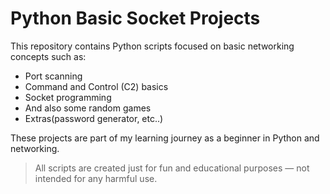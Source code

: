 # Python Basic Socket Projects

This repository contains Python scripts focused on basic networking concepts such as:

- Port scanning
- Command and Control (C2) basics
- Socket programming
- And also some random games
- Extras(password generator, etc..)

These projects are part of my learning journey as a beginner in Python and networking.

> All scripts are created just for fun and educational purposes — not intended for any harmful use.
